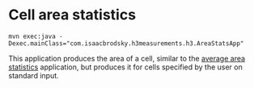 # Cell area statistics

```
mvn exec:java -Dexec.mainClass="com.isaacbrodsky.h3measurements.h3.AreaStatsApp"
```

This application produces the area of a cell, similar to the [average area statistics](./README-SummaryAreaStats.md)
application, but produces it for cells specified by the user on standard input.

